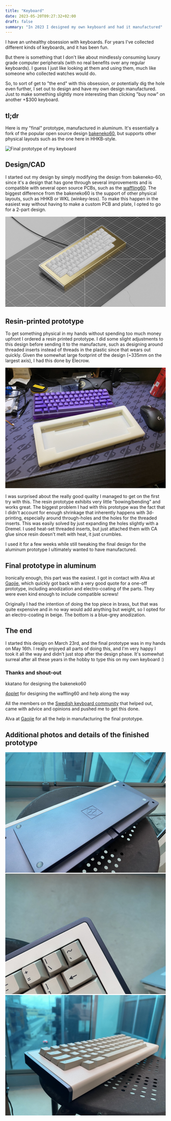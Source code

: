 ```yaml
---
title: "Keyboard"
date: 2023-05-20T09:27:32+02:00
draft: false
summary: "In 2023 I designed my own keyboard and had it manufactured"
---
```

I have an unhealthy obsession with keyboards. For years I've collected different kinds of keyboards, and it has been fun.

But there is something that I don't like about mindlessly consuming luxury grade computer peripherals (with no real benefits over any regular keyboards). I guess I just like looking at them and using them, much like someone who collected watches would do.

So, to sort of get to "the end" with this obsession, or potentially dig the hole even further, I set out to design and have my own design manufactured. Just to make something slightly more interesting than clicking "buy now" on another +$300 keyboard.


## tl;dr
Here is my "final" prototype, manufactured in aluminum. It's essentially a fork of the popular open source design [bakeneko60](https://github.com/kkatano/bakeneko-60), but supports other physical layouts such as the one here in HHKB-style.

![Final prototype of my keyboard](final.png "Final prototype of my keyboard")

## Design/CAD
I started out my design by simply modifying the design from bakeneko-60, since it's a design that has gone through several improvements and is compatible with several open source PCBs, such as the [waffling60](https://github.com/4pplet/waffling60).
The biggest difference from the bakeneko60 is the support of other physical layouts, such as HHKB or WKL (winkey-less). To make this happen in the easiest way without having to make a custom PCB and plate, I opted to go for a 2-part design.

![Render](pretty_render.png "Render in blender of keyboard")

## Resin-printed prototype
To get something physical in my hands without spending too much money upfront I ordered a resin printed prototype. I did some slight adjustments to this design before sending it to the manufacture, such as designing around threaded inserts instead of threads in the plastic since that wears out quickly. Given the somewhat large footprint of the design (~335mm on the largest axis), I had this done by Elecrow.

![Resin prototype](resin1.jpg "resin prototype")

I was surprised about the really good quality I managed to get on the first try with this. The resin prototype exhibits very little "bowing/bending" and works great.
The biggest problem I had with this prototype was the fact that I didn't account for enough shrinkage that inherently happens with 3d-printing, especially around through-holes and the holes for the threaded inserts. This was easily solved by just expanding the holes slightly with a Dremel.
I used heat-set threaded inserts, but just attached them with CA glue since resin doesn't melt with heat, it just crumbles.

I used it for a few weeks while still tweaking the final design for the aluminum prototype I ultimately wanted to have manufactured.

## Final prototype in aluminum
Ironically enough, this part was the easiest. I got in contact with Alva at [Gaojie](https://www.gj-prototype.com/), which quickly got back with a very good quote for a one-off prototype, including anodization and electro-coating of the parts. They were even kind enough to include compatible screws!

Originally I had the intention of doing the top piece in brass, but that was quite expensive and in no way would add anything but weight, so I opted for an electro-coating in beige. The bottom is a blue-grey anodization.

## The end
I started this design on March 23rd, and the final prototype was in my hands on May 16th. I really enjoyed all parts of doing this, and I'm very happy I took it all the way and didn't just stop after the design phase. It's somewhat surreal after all these years in the hobby to type this on my own keyboard :)

### Thanks and shout-out
kkatano for designing the bakeneko60

[4pplet](https://4pplet.com/) for designing the waffling60 and help along the way

All the members on the [Swedish keyboard community](https://mekaniskatangentbord.se) that helped out, came with advice and opinions and pushed me to get this done. 

Alva at [Gaojie](https://www.gj-prototype.com/) for all the help in manufacturing the final prototype.

## Additional photos and details of the finished prototype

![Final prototype of my keyboard](backside.jpg "Final prototype of my keyboard, backside")
![Final prototype of my keyboard](detail_corner.jpg "Final prototype of my keyboard, top corner")
![Final prototype of my keyboard](detail_front.jpg "Final prototype of my keyboard, front corner")
